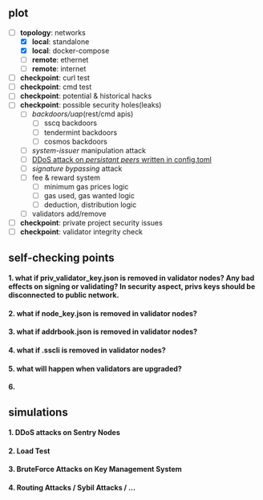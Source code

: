 ## plot
  * [ ] **topology**: networks
    * [x] **local**: standalone
    * [x] **local**: docker-compose
    * [ ] **remote**: ethernet
    * [ ] **remote**: internet
  * [ ] **checkpoint**: curl test
  * [ ] **checkpoint**: cmd test
  * [ ] **checkpoint**: potential & historical hacks
  * [ ] **checkpoint**: possible security holes(leaks)
    * [ ] *backdoors/uap*(rest/cmd apis)
      * [ ] sscq backdoors
      * [ ] tendermint backdoors
      * [ ] cosmos backdoors
    * [ ] *system-issuer* manipulation attack
    * [ ] [DDoS attack on *persistant peers* written in config.toml](https://cosmos.network/docs/cosmos-hub/validators/validator-setup.html#what-is-a-validator)
    * [ ] *signature bypassing* attack
    * [ ] fee & reward system
      * [ ]  minimum gas prices logic
      * [ ]  gas used, gas wanted logic
      * [ ]  deduction, distribution logic
    * [ ] validators add/remove
  * [ ] **checkpoint**: private project security issues
  * [ ] **checkpoint**: validator integrity check

## self-checking points
#### 1. what if priv_validator_key.json is removed in validator nodes? Any bad effects on signing or validating? In security aspect, privs keys should be disconnected to public network.
#### 2. what if node_key.json is removed in validator nodes?
#### 3. what if addrbook.json is removed in validator nodes?
#### 4. what if .sscli is removed in validator nodes?
#### 5. what will happen when validators are upgraded?
#### 6. 

## simulations
#### 1. DDoS attacks on Sentry Nodes
#### 2. Load Test
#### 3. BruteForce Attacks on Key Management System
#### 4. Routing Attacks / Sybil Attacks / ...